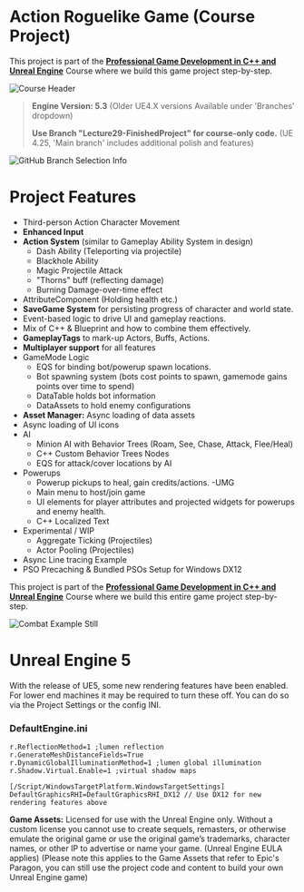 # Action Roguelike Game (Course Project)

This project is part of the **[Professional Game Development in C++ and Unreal Engine](https://courses.tomlooman.com/p/unrealengine-cpp?coupon_code=COMMUNITY15&src=github)** Course where we build this game project step-by-step.

![Course Header](https://i0.wp.com/www.tomlooman.com/wp-content/uploads/2023/05/coursecpp_banner_widenarrow-3.png)



> **Engine Version: 5.3** (Older UE4.X versions Available under 'Branches' dropdown)
> 
> **Use Branch "Lecture29-FinishedProject" for course-only code.** (UE 4.25, 'Main branch' includes additional polish and features)

![GitHub Branch Selection Info](https://www.tomlooman.com/wp-content/uploads/2021/01/github_branchesinfo.jpg)

# Project Features
- Third-person Action Character Movement
- **Enhanced Input**
- **Action System** (similar to Gameplay Ability System in design)
  - Dash Ability (Teleporting via projectile)
  - Blackhole Ability
  - Magic Projectile Attack
  - "Thorns" buff (reflecting damage)
  - Burning Damage-over-time effect
- AttributeComponent (Holding health etc.)
- **SaveGame System** for persisting progress of character and world state.
- Event-based logic to drive UI and gameplay reactions.
- Mix of C++ & Blueprint and how to combine them effectively.
- **GameplayTags** to mark-up Actors, Buffs, Actions.
- **Multiplayer support** for all features
- GameMode Logic
  - EQS for binding bot/powerup spawn locations.
  - Bot spawning system (bots cost points to spawn, gamemode gains points over time to spend)
  - DataTable holds bot information
  - DataAssets to hold enemy configurations
- **Asset Manager:** Async loading of data assets
- Async loading of UI icons
- AI
  - Minion AI with Behavior Trees (Roam, See, Chase, Attack, Flee/Heal)
  - C++ Custom Behavior Trees Nodes
  - EQS for attack/cover locations by AI
- Powerups
  - Powerup pickups to heal, gain credits/actions.
-UMG
  - Main menu to host/join game
  - UI elements for player attributes and projected widgets for powerups and enemy health.
  - C++ Localized Text
- Experimental / WIP
  - Aggregate Ticking (Projectiles)
  - Actor Pooling (Projectiles)
- Async Line tracing Example
- PSO Precaching & Bundled PSOs Setup for Windows DX12


This project is part of the **[Professional Game Development in C++ and Unreal Engine](https://courses.tomlooman.com/p/unrealengine-cpp?coupon_code=COMMUNITY15&src=github)** Course where we build this entire game project step-by-step.

![Combat Example Still](https://www.tomlooman.com/wp-content/uploads/2023/02/Course_HeroBanner_TwoSplit_Narrow_1200.jpg)

# Unreal Engine 5

With the release of UE5, some new rendering features have been enabled. For lower end machines it may be required to turn these off. You can do so via the Project Settings or the config INI.

### DefaultEngine.ini

````[/Script/Engine.RendererSettings]
r.ReflectionMethod=1 ;lumen reflection
r.GenerateMeshDistanceFields=True
r.DynamicGlobalIlluminationMethod=1 ;lumen global illumination
r.Shadow.Virtual.Enable=1 ;virtual shadow maps

[/Script/WindowsTargetPlatform.WindowsTargetSettings]
DefaultGraphicsRHI=DefaultGraphicsRHI_DX12 // Use DX12 for new rendering features above
````

**Game Assets:** Licensed for use with the Unreal Engine only. Without a custom license you cannot use to create sequels, remasters, or otherwise emulate the original game or use the original game’s trademarks, character names, or other IP to advertise or name your game. (Unreal Engine EULA applies) (Please note this applies to the Game Assets that refer to Epic's Paragon, you can still use the project code and content to build your own Unreal Engine game)